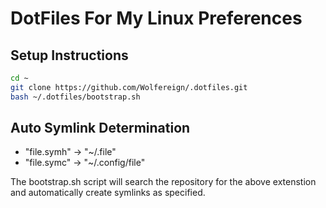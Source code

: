 # DotFiles For My Linux Preferences

## Setup Instructions

```bash
cd ~
git clone https://github.com/Wolfereign/.dotfiles.git 
bash ~/.dotfiles/bootstrap.sh
```

## Auto Symlink Determination

* "file.symh" -> "~/.file"
* "file.symc" -> "~/.config/file"

The bootstrap.sh script will search the repository for the above extenstion and automatically create symlinks as specified.